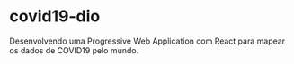 # covid19-dio
Desenvolvendo uma Progressive Web Application com React para mapear os dados de COVID19 pelo mundo.
